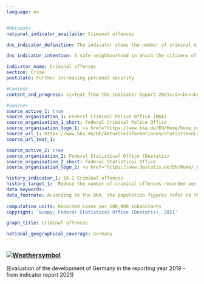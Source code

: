 ```yaml
---
language: en    


#Metadata    
national_indicator_available: Criminal offences    

dns_indicator_definition: The indicator shows the number of criminal offences reported to the police per 100,000 inhabitants.    

dns_indicator_intention: A safe neighbourhood in which the citizens of a country can live without fear of arbitrariness and crime is an essential prerequisite for sustainable development. Therefore, the number of recorded criminal offences per 100,000 inhabitants is to be reduced to less than 7,000 by 2030.    

indicator_name: Criminal offences    
section: Crime    
postulate: Further increasing personal security    

#Content    
content_and_progress: <i>Text from the Indicator Report 2021</i><br><br>The indicator covers all criminal offences recorded in the Police Crime Statistics (PKS). These are criminal offences reported to the police and fully processed by them, provided that they do not involve offences against state security, traffic offences (with the exception of violations of Articles 315, 315b of the German Penal Code (StGB) and Article 22a of the Road Traffic Act (StVG)) or violations of the criminal laws of the Länder (except for the relevant regulations in the privacy laws of the Länder). Not included are criminal offences committed outside the Federal Republic of Germany as well as offences that are not within the area of responsibility of the police (e.g. financial and tax offences) or are reported directly to the public prosecutor and processed exclusively by him/her (e.g. offences relating to testimony).<br><br><br><br>The Police Crime Statistics publications are compiled annually based on the data available from the criminal police offices of the Länder and the Federal Criminal Police Office. To calculate the criminal offences per 100,000 inhabitants, the (back-calculated) population figures based on the 2011 census are used for the entire time series. This enables comparisons over time as of 1993, although these data can differ from the data of the Police Crime Statistics published for the time prior to 2013. Changes in the Police Crime Statistics do not, however, always reflect actual changes, as the statistics cover only criminal offences that officially come to the attention of the police. Since there are no statistical data on crimes that remain unknown to the police, such crimes cannot be shown in the Police Crime Statistics. If, for example, the reporting behaviour of the population changes, or the intensity with which the police pursue particular crimes, then the ratio between reported and unreported crime can change without there having been any change to the amount of actual crime committed.<br><br><br><br>The number of offences was 6,982 per 100,000 inhabitants in 2017 so that the target of less than 7,000 offences in 2030 has already been reached. Between 1993 and 2017, the indicator fell by 16.4&nbsp;%. However, this was not a continuous development. For example, it increased between 2000 and 2004, followed by a slight decrease until 2010. The large number of people who arrived in Germany as refugees and persons seeking asylum since 2015 is also reflected in the PKS. In 2016, violations of the legislation concerning foreigners (unauthorised entry, for example) increased by 211.8&nbsp;% compared to 2014. However, in 2017 these numbers decreased sharply and accounted for 3.1&nbsp;% of all criminal offences. Even if violations of the legislation concerning foreigners are excluded, the total number of criminal offences registered by the police in 2017 is lower than in previous years.<br><br><br><br>In 2017, the total number of criminal offences registered by the police was 5.8 million. Domestic burglaries accounted for 2.0&nbsp;%, fraud for 15.8&nbsp;%, and dangerous and serious bodily injury for 2.4&nbsp;%. While the number of domestic burglaries decreased by 48.7&nbsp;% between 1993 and 2017, the cases of fraud increased by 72.3&nbsp;% and the cases of dangerous and serious bodily injury by 56.1&nbsp;%. When only the developments of the last five years are considered, there are deviations from the trend described above. Between 2012 and 2017, the number of domestic burglaries fell by 19.1&nbsp;% and cases of fraud by 5.0&nbsp;%, while cases of dangerous and serious bodily injury increased slightly by 0.7&nbsp;%.<br><br><br><br>The clear-up rate for all offences registered by the police in 2017 was 57.1&nbsp;%, and thus roughly at the previous year’s level. Considerable differences were apparent here depending on the type of criminal offence. The clear-up rate for domestic burglary, for example, was only about 17.8&nbsp;%. By contrast, 73.7&nbsp;% of fraud offences and 82.8&nbsp;% of the cases of dangerous and serious bodily injury were cleared up. The comparatively low clear-up rate for domestic burglaries is related to a high propensity to report them combined with comparatively infrequent solid leads pointing to the perpetrators. This is in sharp contrast to the cases of fraud and bodily injury. These crimes have high clear-up rates because in most cases the identity of the suspect becomes known to the police at the time the crime is reported.    

#Sources    
source_active_1: true
source_organisation_1: Federal Criminal Police Office (BKA)
source_organisation_1_short: Federal Criminal Police Office
source_organisation_logo_1: <a href="https://www.bka.de/EN/Home/home_node.html"><img src="https://g205sdgs.github.io/sdg-indicators/public/logosEn/bka.png" alt=" Federal Criminal Police Office" title="Click here to visit the homepage of the organization" style="border: transparent"/></a>
source_url_1: https://www.bka.de/DE/AktuelleInformationen/StatistikenLagebilder/PolizeilicheKriminalstatistik/pks_node.html                        
source_url_text_1:                         

source_active_2: true
source_organisation_2: Federal Statistical Office (Destatis)
source_organisation_2_short: Federal Statistical Office
source_organisation_logo_2: <a href="https://www.destatis.de/EN/Home/_node.html"><img src="https://g205sdgs.github.io/sdg-indicators/public/logosEn/destatis.png" alt=" Federal Statistical Office" title="Click here to visit the homepage of the organization" style="border: transparent"/></a>    

history_indicator_1: 16.1 Criminal offences                    
history_target_1:  Reduce the number of criminal offences recorded per 100,000 inhabitants to less than 7,000 by 2030    
data_keywords:    
data_footnote: According to the BKA, the population figures refer to the previous year.    
    
computation_units: Recorded cases per 100,000 inhabitants    
copyright: '&copy; Federal Statistical Office (Destatis), 2021'    

graph_title: Criminal offences    

national_geographical_coverage: Germany    
---    
```

<div>
  <div class="my-header">
    <h3>
      <a href="https://sustainabledevelopment-deutschland.github.io/en/status/"><img src="https://g205sdgs.github.io/sdg-indicators/public/Wettersymbole/Sonne.png" title="If the trend continues, the target value will be met or the difference between the target value and the current value will be less than 5&nbsp;%" alt="Weathersymbol" />
      </a>
    </h3>
  </div>
  <div class="my-header-note">
    <span> (Evaluation of the development of Germany in the reporting year 2019 - from indicator report 2021)</span>
  </div>
</div>